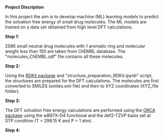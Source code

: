 **Project Discription**

In this project the aim is to develop machine (ML) learning models to predict the solvation free energy of small drug molecules. The ML models are trained on a data set obtained from high level DFT calculations.  

**Step 1:**

2586 small neutral drug molecules with 1 aromatic ring and molecular weight less than 150 are taken from ChEMBL database. The "molecules_ChEMBL.sdf" file contains all these molecules.

**Step 2:**

Using the [RDKit package](https://www.rdkit.org/) and "structure_preparation_RDKit.ipynb" script, the structures are prepared for the DFT calculations. The molecules are first converted to SMILES (smiles.smi file) and then to XYZ coordinates (XYZ_file folder).

**Step 3:**

The DFT solvation free energy calculations are performed using the [ORCA package](https://orcaforum.kofo.mpg.de) using the wB97X-D4 functional and the def2-TZVP basis set at STP condition (T = 298.15 K and P = 1 atm).

**Step 4:**
